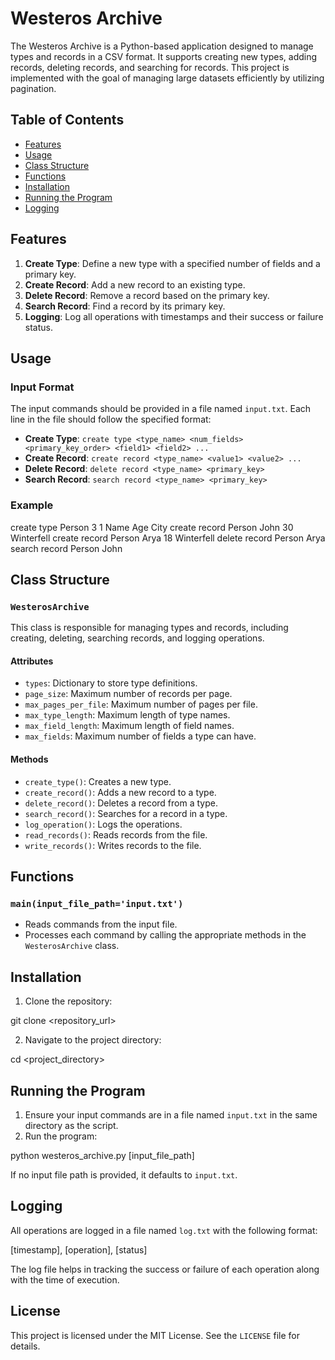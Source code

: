 # Westeros Archive

The Westeros Archive is a Python-based application designed to manage types and records in a CSV format. It supports creating new types, adding records, deleting records, and searching for records. This project is implemented with the goal of managing large datasets efficiently by utilizing pagination.

## Table of Contents

- [Features](#features)
- [Usage](#usage)
- [Class Structure](#class-structure)
- [Functions](#functions)
- [Installation](#installation)
- [Running the Program](#running-the-program)
- [Logging](#logging)

## Features

1. **Create Type**: Define a new type with a specified number of fields and a primary key.
2. **Create Record**: Add a new record to an existing type.
3. **Delete Record**: Remove a record based on the primary key.
4. **Search Record**: Find a record by its primary key.
5. **Logging**: Log all operations with timestamps and their success or failure status.

## Usage

### Input Format

The input commands should be provided in a file named `input.txt`. Each line in the file should follow the specified format:

- **Create Type**: `create type <type_name> <num_fields> <primary_key_order> <field1> <field2> ...`
- **Create Record**: `create record <type_name> <value1> <value2> ...`
- **Delete Record**: `delete record <type_name> <primary_key>`
- **Search Record**: `search record <type_name> <primary_key>`

### Example

create type Person 3 1 Name Age City
create record Person John 30 Winterfell
create record Person Arya 18 Winterfell
delete record Person Arya
search record Person John


## Class Structure

### `WesterosArchive`

This class is responsible for managing types and records, including creating, deleting, searching records, and logging operations.

#### Attributes

- `types`: Dictionary to store type definitions.
- `page_size`: Maximum number of records per page.
- `max_pages_per_file`: Maximum number of pages per file.
- `max_type_length`: Maximum length of type names.
- `max_field_length`: Maximum length of field names.
- `max_fields`: Maximum number of fields a type can have.

#### Methods

- `create_type()`: Creates a new type.
- `create_record()`: Adds a new record to a type.
- `delete_record()`: Deletes a record from a type.
- `search_record()`: Searches for a record in a type.
- `log_operation()`: Logs the operations.
- `read_records()`: Reads records from the file.
- `write_records()`: Writes records to the file.

## Functions

### `main(input_file_path='input.txt')`

- Reads commands from the input file.
- Processes each command by calling the appropriate methods in the `WesterosArchive` class.

## Installation

1. Clone the repository:

git clone <repository_url>

2. Navigate to the project directory:

cd <project_directory>

## Running the Program

1. Ensure your input commands are in a file named `input.txt` in the same directory as the script.
2. Run the program:

python westeros_archive.py [input_file_path]

If no input file path is provided, it defaults to `input.txt`.

## Logging

All operations are logged in a file named `log.txt` with the following format:

[timestamp], [operation], [status]


The log file helps in tracking the success or failure of each operation along with the time of execution.

## License

This project is licensed under the MIT License. See the `LICENSE` file for details.
